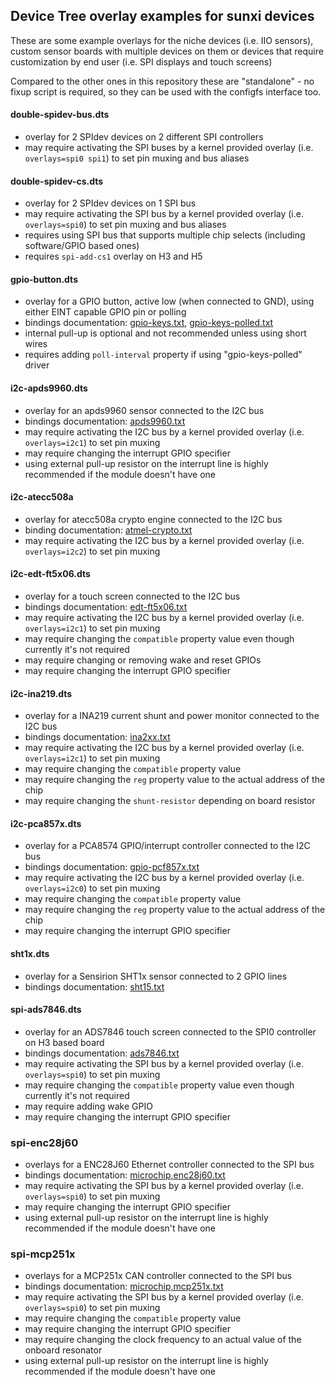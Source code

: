 ## Device Tree overlay examples for sunxi devices

These are some example overlays for the niche devices (i.e. IIO sensors), custom sensor boards with multiple devices on them or devices that require customization by end user (i.e. SPI displays and touch screens)

Compared to the other ones in this repository these are "standalone" - no fixup script is required, so they can be used with the configfs interface too.


#### double-spidev-bus.dts
- overlay for 2 SPIdev devices on 2 different SPI controllers
- may require activating the SPI buses by a kernel provided overlay (i.e. `overlays=spi0 spi1`) to set pin muxing and bus aliases


#### double-spidev-cs.dts
- overlay for 2 SPIdev devices on 1 SPI bus
- may require activating the SPI bus by a kernel provided overlay (i.e. `overlays=spi0`) to set pin muxing and bus aliases
- requires using SPI bus that supports multiple chip selects (including software/GPIO based ones)
- requires `spi-add-cs1` overlay on H3 and H5


#### gpio-button.dts
- overlay for a GPIO button, active low (when connected to GND), using either EINT capable GPIO pin or polling
- bindings documentation: [gpio-keys.txt](https://git.kernel.org/pub/scm/linux/kernel/git/stable/linux-stable.git/tree/Documentation/devicetree/bindings/input/gpio-keys.txt), [gpio-keys-polled.txt](https://git.kernel.org/pub/scm/linux/kernel/git/stable/linux-stable.git/tree/Documentation/devicetree/bindings/input/gpio-keys-polled.txt)
- internal pull-up is optional and not recommended unless using short wires
- requires adding `poll-interval` property if using "gpio-keys-polled" driver


#### i2c-apds9960.dts
- overlay for an apds9960 sensor connected to the I2C bus
- bindings documentation: [apds9960.txt](https://git.kernel.org/pub/scm/linux/kernel/git/stable/linux-stable.git/tree/Documentation/devicetree/bindings/iio/light/apds9960.txt)
- may require activating the I2C bus by a kernel provided overlay (i.e. `overlays=i2c1`) to set pin muxing
- may require changing the interrupt GPIO specifier
- using external pull-up resistor on the interrupt line is highly recommended if the module doesn't have one


#### i2c-atecc508a
- overlay for atecc508a crypto engine connected to the I2C bus
- binding documentation:
[atmel-crypto.txt](https://git.kernel.org/pub/scm/linux/kernel/git/stable/linux-stable.git/tree/Documentation/devicetree/bindings/crypto/atmel-crypto.txt)
- may require activating the I2C bus by a kernel provided overlay (i.e. `overlays=i2c2`) to set pin muxing


#### i2c-edt-ft5x06.dts
- overlay for a touch screen connected to the I2C bus
- bindings documentation: [edt-ft5x06.txt](https://git.kernel.org/pub/scm/linux/kernel/git/stable/linux-stable.git/tree/Documentation/devicetree/bindings/input/touchscreen/edt-ft5x06.txt)
- may require activating the I2C bus by a kernel provided overlay (i.e. `overlays=i2c1`) to set pin muxing
- may require changing the `compatible` property value even though currently it's not required
- may require changing or removing wake and reset GPIOs
- may require changing the interrupt GPIO specifier


#### i2c-ina219.dts
- overlay for a INA219 current shunt and power monitor connected to the I2C bus
- bindings documentation: [ina2xx.txt](https://git.kernel.org/pub/scm/linux/kernel/git/stable/linux-stable.git/tree/Documentation/devicetree/bindings/hwmon/ina2xx.txt)
- may require activating the I2C bus by a kernel provided overlay (i.e. `overlays=i2c1`) to set pin muxing
- may require changing the `compatible` property value
- may require changing the `reg` property value to the actual address of the chip
- may require changing the `shunt-resistor` depending on board resistor


#### i2c-pca857x.dts
- overlay for a PCA8574 GPIO/interrupt controller connected to the I2C bus
- bindings documentation: [gpio-pcf857x.txt](https://git.kernel.org/pub/scm/linux/kernel/git/stable/linux-stable.git/tree/Documentation/devicetree/bindings/gpio/gpio-pcf857x.txt)
- may require activating the I2C bus by a kernel provided overlay (i.e. `overlays=i2c0`) to set pin muxing
- may require changing the `compatible` property value
- may require changing the `reg` property value to the actual address of the chip
- may require changing the interrupt GPIO specifier


#### sht1x.dts
- overlay for a Sensirion SHT1x sensor connected to 2 GPIO lines
- bindings documentation: [sht15.txt](https://git.kernel.org/pub/scm/linux/kernel/git/stable/linux-stable.git/tree/Documentation/devicetree/bindings/hwmon/sht15.txt)


#### spi-ads7846.dts
- overlay for an ADS7846 touch screen connected to the SPI0 controller on H3 based board
- bindings documentation: [ads7846.txt](https://git.kernel.org/pub/scm/linux/kernel/git/stable/linux-stable.git/tree/Documentation/devicetree/bindings/input/touchscreen/ads7846.txt)
- may require activating the SPI bus by a kernel provided overlay (i.e. `overlays=spi0`) to set pin muxing
- may require changing the `compatible` property value even though currently it's not required
- may require adding wake GPIO
- may require changing the interrupt GPIO specifier


### spi-enc28j60
- overlays for a ENC28J60 Ethernet controller connected to the SPI bus
- bindings documentation: [microchip,enc28j60.txt](https://git.kernel.org/pub/scm/linux/kernel/git/stable/linux-stable.git/tree/Documentation/devicetree/bindings/net/microchip,enc28j60.txt)
- may require activating the SPI bus by a kernel provided overlay (i.e. `overlays=spi0`) to set pin muxing
- may require changing the interrupt GPIO specifier
- using external pull-up resistor on the interrupt line is highly recommended if the module doesn't have one


### spi-mcp251x
- overlays for a MCP251x CAN controller connected to the SPI bus
- bindings documentation: [microchip,mcp251x.txt](https://git.kernel.org/pub/scm/linux/kernel/git/stable/linux-stable.git/tree/Documentation/devicetree/bindings/net/can/microchip,mcp251x.txt)
- may require activating the SPI bus by a kernel provided overlay (i.e. `overlays=spi0`) to set pin muxing
- may require changing the `compatible` property value
- may require changing the interrupt GPIO specifier
- may require changing the clock frequency to an actual value of the onboard resonator
- using external pull-up resistor on the interrupt line is highly recommended if the module doesn't have one
